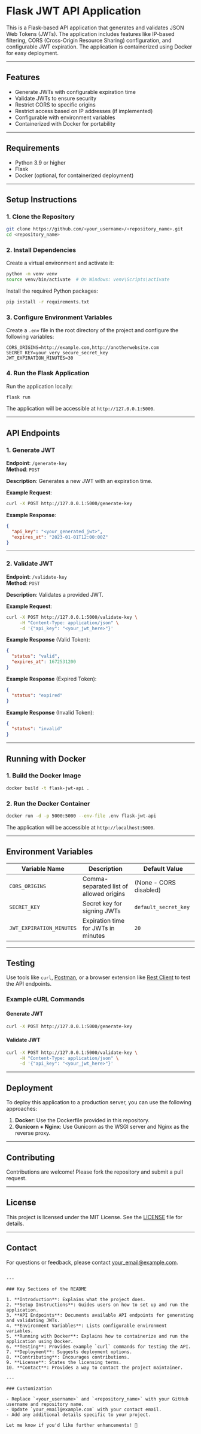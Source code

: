 # Flask JWT API Application

This is a Flask-based API application that generates and validates JSON Web Tokens (JWTs). The application includes features like IP-based filtering, CORS (Cross-Origin Resource Sharing) configuration, and configurable JWT expiration. The application is containerized using Docker for easy deployment.

---

## Features

- Generate JWTs with configurable expiration time
- Validate JWTs to ensure security
- Restrict CORS to specific origins
- Restrict access based on IP addresses (if implemented)
- Configurable with environment variables
- Containerized with Docker for portability

---

## Requirements

- Python 3.9 or higher
- Flask
- Docker (optional, for containerized deployment)

---

## Setup Instructions

### 1. Clone the Repository

```bash
git clone https://github.com/<your_username>/<repository_name>.git
cd <repository_name>
```

### 2. Install Dependencies

Create a virtual environment and activate it:

```bash
python -m venv venv
source venv/bin/activate  # On Windows: venv\Scripts\activate
```

Install the required Python packages:

```bash
pip install -r requirements.txt
```

### 3. Configure Environment Variables

Create a `.env` file in the root directory of the project and configure the following variables:

```env
CORS_ORIGINS=http://example.com,http://anotherwebsite.com
SECRET_KEY=your_very_secure_secret_key
JWT_EXPIRATION_MINUTES=30
```

### 4. Run the Flask Application

Run the application locally:

```bash
flask run
```

The application will be accessible at `http://127.0.0.1:5000`.

---

## API Endpoints

### 1. Generate JWT

**Endpoint**: `/generate-key`  
**Method**: `POST`

**Description**: Generates a new JWT with an expiration time.

**Example Request**:

```bash
curl -X POST http://127.0.0.1:5000/generate-key
```

**Example Response**:

```json
{
  "api_key": "<your_generated_jwt>",
  "expires_at": "2023-01-01T12:00:00Z"
}
```

---

### 2. Validate JWT

**Endpoint**: `/validate-key`  
**Method**: `POST`

**Description**: Validates a provided JWT.

**Example Request**:

```bash
curl -X POST http://127.0.0.1:5000/validate-key \
     -H "Content-Type: application/json" \
     -d '{"api_key": "<your_jwt_here>"}'
```

**Example Response** (Valid Token):

```json
{
  "status": "valid",
  "expires_at": 1672531200
}
```

**Example Response** (Expired Token):

```json
{
  "status": "expired"
}
```

**Example Response** (Invalid Token):

```json
{
  "status": "invalid"
}
```

---

## Running with Docker

### 1. Build the Docker Image

```bash
docker build -t flask-jwt-api .
```

### 2. Run the Docker Container

```bash
docker run -d -p 5000:5000 --env-file .env flask-jwt-api
```

The application will be accessible at `http://localhost:5000`.

---

## Environment Variables

| Variable Name          | Description                             | Default Value               |
|-------------------------|-----------------------------------------|-----------------------------|
| `CORS_ORIGINS`          | Comma-separated list of allowed origins | (None - CORS disabled)      |
| `SECRET_KEY`            | Secret key for signing JWTs            | `default_secret_key`        |
| `JWT_EXPIRATION_MINUTES`| Expiration time for JWTs in minutes     | `20`                        |

---

## Testing

Use tools like `curl`, [Postman](https://www.postman.com/), or a browser extension like [Rest Client](https://restclient.net/) to test the API endpoints.

### Example cURL Commands

#### Generate JWT
```bash
curl -X POST http://127.0.0.1:5000/generate-key
```

#### Validate JWT
```bash
curl -X POST http://127.0.0.1:5000/validate-key \
     -H "Content-Type: application/json" \
     -d '{"api_key": "<your_jwt_here>"}'
```

---

## Deployment

To deploy this application to a production server, you can use the following approaches:
1. **Docker**: Use the Dockerfile provided in this repository.
2. **Gunicorn + Nginx**: Use Gunicorn as the WSGI server and Nginx as the reverse proxy.

---

## Contributing

Contributions are welcome! Please fork the repository and submit a pull request.

---

## License

This project is licensed under the MIT License. See the [LICENSE](LICENSE) file for details.

---

## Contact

For questions or feedback, please contact [your_email@example.com](mailto:your_email@example.com).
```

---

### Key Sections of the README

1. **Introduction**: Explains what the project does.
2. **Setup Instructions**: Guides users on how to set up and run the application.
3. **API Endpoints**: Documents available API endpoints for generating and validating JWTs.
4. **Environment Variables**: Lists configurable environment variables.
5. **Running with Docker**: Explains how to containerize and run the application using Docker.
6. **Testing**: Provides example `curl` commands for testing the API.
7. **Deployment**: Suggests deployment options.
8. **Contributing**: Encourages contributions.
9. **License**: States the licensing terms.
10. **Contact**: Provides a way to contact the project maintainer.

---

### Customization

- Replace `<your_username>` and `<repository_name>` with your GitHub username and repository name.
- Update `your_email@example.com` with your contact email.
- Add any additional details specific to your project.

Let me know if you'd like further enhancements! 🚀
